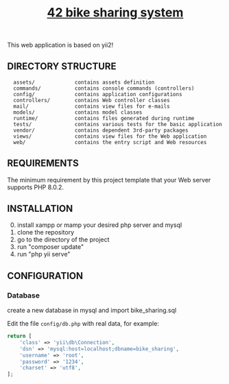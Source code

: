 <p align="center">
    <a href="https://42bs.000webhostapp.com/" target="_blank">
    <h1 align="center">42 bike sharing system</h1></a>
    <br>
</p>

This web application is based on yii2!


DIRECTORY STRUCTURE
-------------------

      assets/             contains assets definition
      commands/           contains console commands (controllers)
      config/             contains application configurations
      controllers/        contains Web controller classes
      mail/               contains view files for e-mails
      models/             contains model classes
      runtime/            contains files generated during runtime
      tests/              contains various tests for the basic application
      vendor/             contains dependent 3rd-party packages
      views/              contains view files for the Web application
      web/                contains the entry script and Web resources



REQUIREMENTS
------------

The minimum requirement by this project template that your Web server supports PHP 8.0.2.


INSTALLATION
------------

0. install xampp or mamp your desired php server and mysql
1. clone the repository
2. go to the directory of the project
3. run "composer update"
4. run "php yii serve"



CONFIGURATION
-------------

### Database
create a new database in mysql and import bike_sharing.sql

Edit the file `config/db.php` with real data, for example:

```php
return [
    'class' => 'yii\db\Connection',
    'dsn' => 'mysql:host=localhost;dbname=bike_sharing',
    'username' => 'root',
    'password' => '1234',
    'charset' => 'utf8',
];
```